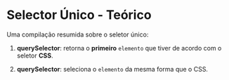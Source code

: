 # Selector Único - Teórico
Uma compilação resumida sobre o seletor único:

1. **querySelector**: retorna o **primeiro** ``elemento`` que tiver de acordo com o seletor **CSS**.

2. **querySelector**: seleciona o ``elemento`` da mesma forma que o CSS.